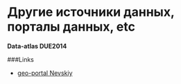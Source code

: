 Другие источники данных, порталы данных, etc
========
**Data-atlas DUE2014**

###Links
- [geo-portal Nevskiy](http://www.geoportal-nevsky.spbu.ru/maps.html)
